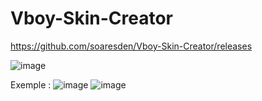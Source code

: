 # Vboy-Skin-Creator

https://github.com/soaresden/Vboy-Skin-Creator/releases

![image](https://user-images.githubusercontent.com/54243866/119842629-2157a380-bf07-11eb-9813-970ef1d2dc94.png)

Exemple :
![image](https://user-images.githubusercontent.com/54243866/119843446-dc803c80-bf07-11eb-8e65-16d031bb59d8.png)
![image](https://user-images.githubusercontent.com/54243866/119843462-df7b2d00-bf07-11eb-9244-b8a30aecd7f3.png)


